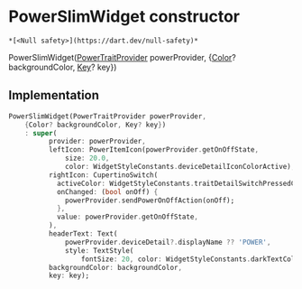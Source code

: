 


# PowerSlimWidget constructor




    *[<Null safety>](https://dart.dev/null-safety)*



PowerSlimWidget([PowerTraitProvider](../../providers_power_trait_provider/PowerTraitProvider-class.md) powerProvider, {[Color](https://api.flutter.dev/flutter/dart-ui/Color-class.html)? backgroundColor, [Key](https://api.flutter.dev/flutter/foundation/Key-class.html)? key})





## Implementation

```dart
PowerSlimWidget(PowerTraitProvider powerProvider,
    {Color? backgroundColor, Key? key})
    : super(
          provider: powerProvider,
          leftIcon: PowerItemIcon(powerProvider.getOnOffState,
              size: 20.0,
              color: WidgetStyleConstants.deviceDetailIconColorActive),
          rightIcon: CupertinoSwitch(
            activeColor: WidgetStyleConstants.traitDetailSwitchPressedColor,
            onChanged: (bool onOff) {
              powerProvider.sendPowerOnOffAction(onOff);
            },
            value: powerProvider.getOnOffState,
          ),
          headerText: Text(
              powerProvider.deviceDetail?.displayName ?? 'POWER',
              style: TextStyle(
                  fontSize: 20, color: WidgetStyleConstants.darkTextColor)),
          backgroundColor: backgroundColor,
          key: key);
```







